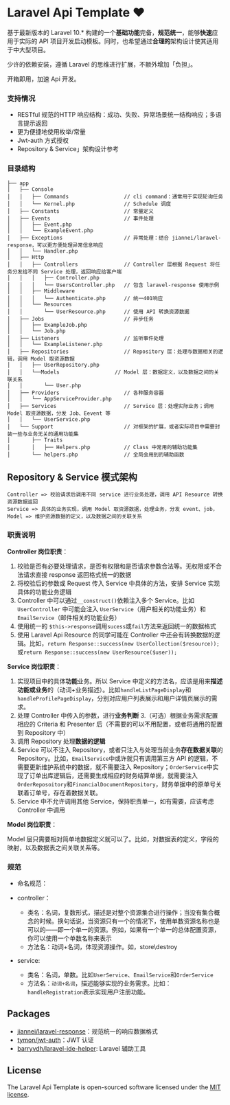 # Laravel Api Template ❤️

基于最新版本的 Laravel 10.* 构建的一个**基础功能**完备，**规范统一**，能够**快速**应用于实际的 API 项目开发启动模板。同时，也希望通过**合理的**架构设计使其适用于中大型项目。

少许的依赖安装，遵循 Laravel 的思维进行扩展，不额外增加「负担」。

开箱即用，加速 Api 开发。

### 支持情况

- RESTful 规范的HTTP 响应结构：成功、失败、异常场景统一结构响应；多语言提示返回
- 更为便捷地使用枚举/常量
- Jwt-auth 方式授权
- Repository & Service」架构设计参考

### 目录结构

```
├── app
│   ├── Console
│   │   ├── Commands                  // cli command：通常用于实现轮询任务
│   │   └── Kernel.php                // Schedule 调度
│   ├── Constants                     // 常量定义
│   ├── Events                        // 事件处理
│   │   ├── Event.php
│   │   └── ExampleEvent.php
│   ├── Exceptions                    // 异常处理：结合 jiannei/laravel-response，可以更方便处理异常信息响应
│   │   └── Handler.php
│   ├── Http
│   │   ├── Controllers               // Controller 层根据 Request 将任务分发给不同 Service 处理，返回响应给客户端
│   │   │   ├── Controller.php
│   │   │   └── UsersController.php   // 包含 laravel-response 使用示例
│   │   ├── Middleware
│   │   │   └── Authenticate.php      // 统一401响应
│   │   └── Resources
│   │       └── UserResource.php      // 使用 API 转换资源数据
│   ├── Jobs                          // 异步任务
│   │   ├── ExampleJob.php
│   │   └── Job.php
│   ├── Listeners                     // 监听事件处理
│   │   └── ExampleListener.php
│   ├── Repositories                  // Repository 层：处理与数据相关的逻辑，调用 Model 取资源数据
│   │   ├── UserRepository.php
│   │   └──Models                  // Model 层：数据定义，以及数据之间的关联关系
│   │       └── User.php
│   ├── Providers                     // 各种服务容器
│   │   └── AppServiceProvider.php
│   ├── Services                      // Service 层：处理实际业务；调用 Model 取资源数据，分发 Job、Eevent 等
│   │   └── UserService.php
│   └── Support                       // 对框架的扩展，或者实际项目中需要封装一些与业务无关的通用功能集
│       ├── Traits
│       │   ├── Helpers.php           // Class 中常用的辅助功能集
│       └── helpers.php               // 全局会用到的辅助函数
```

## Repository & Service 模式架构

```
Controller => 校验请求后调用不同 service 进行业务处理，调用 API Resource 转换资源数据返回
Service => 具体的业务实现，调用 Model 取资源数据，处理业务，分发 event、job，
Model => 维护资源数据的定义，以及数据之间的关联关系
```

### 职责说明

**Controller 岗位职责**：

1. 校验是否有必要处理请求，是否有权限和是否请求参数合法等。无权限或不合法请求直接 response 返回格式统一的数据
2. 将校验后的参数或 Request 传入 Service 中具体的方法，安排 Service 实现具体的功能业务逻辑
3. Controller 中可以通过`__construct()`依赖注入多个 Service。比如 `UserController` 中可能会注入 `UserService`（用户相关的功能业务）和 `EmailService`（邮件相关的功能业务）
4. 使用统一的 `$this->response`调用`sucess`或`fail`方法来返回统一的数据格式
5. 使用 Laravel Api Resource 的同学可能在 Controller 中还会有转换数据的逻辑。比如，`return Response::success(new UserCollection($resource));`或`return Response::success(new UserResource($user));`

**Service 岗位职责**：

1. 实现项目中的具体**功能**业务。所以 Service 中定义的方法名，应该是用来**描述功能或业务**的（动词+业务描述）。比如`handleListPageDisplay`和`handleProfilePageDisplay`，分别对应用户列表展示和用户详情页展示的需求。
2. 处理 Controller 中传入的参数，进行**业务判断**
   3.（可选）根据业务需求配置相应的 Criteria 和 Presenter 后（不需要的可以不用配置，或者将通用的配置到 Repository 中）
4. 调用 Repository 处理**数据的逻辑**
5. Service 可以不注入 Repository，或者只注入与处理当前业务**存在数据关联**的 Repository。比如，`EmailService`中或许就只有调用第三方 API 的逻辑，不需要更新维护系统中的数据，就不需要注入 Repository；`OrderService`中实现了订单出库逻辑后，还需要生成相应的财务结算单据，就需要注入 `OrderReposoitory`和`FinancialDocumentRepository`，财务单据中的原单号关联着订单号，存在着数据关联。
6. Service 中不允许调用其他 Service，保持职责单一，如有需要，应该考虑 Controller 中调用

**Model 岗位职责**：

Model 层只需要相对简单地数据定义就可以了。比如，对数据表的定义，字段的映射，以及数据表之间关联关系等。

### 规范

* 命名规范：

- controller：
    - 类名：名词，复数形式，描述是对整个资源集合进行操作；当没有集合概念的时候。换句话说，当资源只有一个的情况下，使用单数资源名称也是可以的——即一个单一的资源。例如，如果有一个单一的总体配置资源，你可以使用一个单数名称来表示
    - 方法名：动词+名词，体现资源操作。如，store\destroy

- service:
    - 类名：名词，单数。比如`UserService`、`EmailService`和`OrderService`
    - 方法名：`动词+名词`，描述能够实现的业务需求。比如：`handleRegistration`表示实现用户注册功能。

## Packages

- [jiannei/laravel-response](https://github.com/jiannei/laravel-response)：规范统一的响应数据格式
- [tymon/jwt-auth](https://github.com/tymondesigns/jwt-auth)：JWT 认证
- [barryvdh/laravel-ide-helper](https://github.com/barryvdh/laravel-ide-helper): Laravel 辅助工具

## License

The Laravel Api Template is open-sourced software licensed under the [MIT license](https://opensource.org/licenses/MIT).
